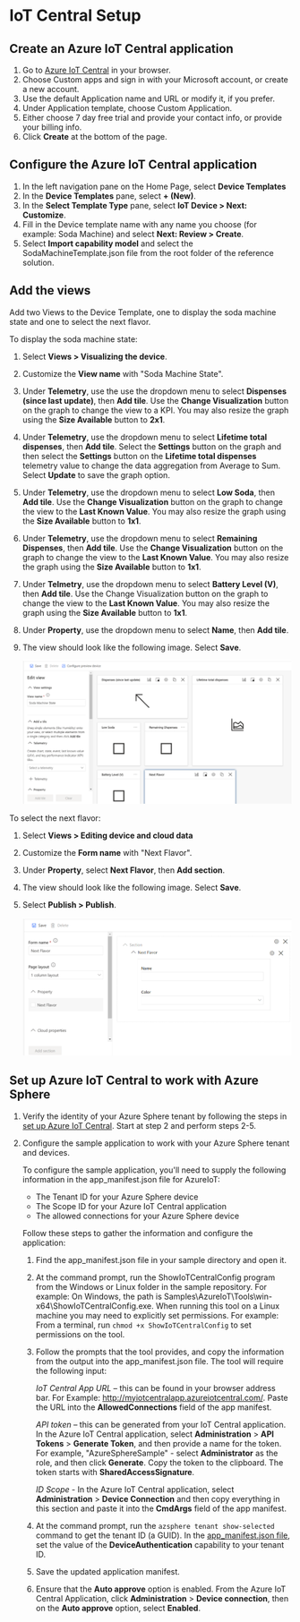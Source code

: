 
# IoT Central Setup

## Create an Azure IoT Central application

1. Go to [Azure IoT Central](https://apps.azureiotcentral.com/build) in your browser.
1. Choose Custom apps and sign in with your Microsoft account, or create a new account.
1. Use the default Application name and URL or modify it, if you prefer.
1. Under Application template, choose Custom Application.
1. Either choose 7 day free trial and provide your contact info, or provide your billing info.
1. Click **Create** at the bottom of the page.

## Configure the Azure IoT Central application

1. In the left navigation pane on the Home Page, select **Device Templates**
1. In the **Device Templates** pane, select **+ (New)**.
1. In the **Select Template Type** pane, select **IoT Device > Next: Customize**. 
1. Fill in the Device template name with any name you choose (for example: Soda Machine) and select **Next: Review > Create**. 
1. Select **Import capability model** and select the SodaMachineTemplate.json file from the root folder of the reference solution. 

## Add the views

Add two Views to the Device Template, one to display the soda machine state and one to select the next flavor.

   To display the soda machine state:

   1. Select **Views > Visualizing the device**.
   1. Customize the **View name** with "Soda Machine State".
   1. Under **Telemetry**, use the use the dropdown menu to select **Dispenses (since last update)**, then **Add tile**. Use the **Change Visualization** button on the graph to change the view to a KPI. You may also resize the graph using the **Size Available** button to **2x1**.
   1. Under **Telemetry**, use the dropdown menu to select **Lifetime total dispenses**, then **Add tile**. Select the **Settings** button on the graph and then select the **Settings** button on the **Lifetime total dispenses** telemetry value to change the data aggregation from Average to Sum. Select **Update** to save the graph option.
   1. Under **Telemetry**, use the dropdown menu to select **Low Soda**, then **Add tile**. Use the **Change Visualization** button on the graph to change the view to the **Last Known Value**. You may also resize the graph using the **Size Available** button to **1x1**.
   1. Under **Telemetry**, use the dropdown menu to select **Remaining Dispenses**, then **Add tile**. Use the **Change Visualization** button on the graph to change the view to the **Last Known Value**. You may also resize the graph using the **Size Available** button to **1x1**.
   1. Under **Telmetry**, use the dropdown menu to select **Battery Level (V)**, then **Add tile**. Use the Change Visualization button on the graph to change the view to the **Last Known Value**. You may also resize the graph using the **Size Available** button to **1x1**.
   1. Under **Property**, use the dropdown menu to select **Name**, then **Add tile**.
   1. The view should look like the following image. Select **Save**.

       ![Display the soda machine state.](./media/IOT1-50.png)

   To select the next flavor:

   1. Select **Views > Editing device and cloud data**
   1. Customize the **Form name** with "Next Flavor".
   1. Under **Property**, select **Next Flavor**, then **Add section**.
   1. The view should look like the following image. Select **Save**.
   1. Select **Publish > Publish**.

       ![Edit device and cloud data.](./media/IOT2-50.png)

## Set up Azure IoT Central to work with Azure Sphere

1. Verify the identity of your Azure Sphere tenant by following the steps in [set up Azure IoT Central](https://docs.microsoft.com/azure-sphere/app-development/setup-iot-central#step-2-download-the-tenant-authentication-ca-certificate). Start at step 2 and perform steps 2-5.

1. Configure the sample application to work with your Azure Sphere tenant and devices.

   To configure the sample application, you'll need to supply the following information in the app_manifest.json file for AzureIoT:

   - The Tenant ID for your Azure Sphere device
   - The Scope ID for your Azure IoT Central application
   - The allowed connections for your Azure Sphere device
  
    Follow these steps to gather the information and configure the application:

    1. Find the app_manifest.json file in your sample directory and open it.

    1. At the command prompt, run the ShowIoTCentralConfig program from the Windows or Linux folder in the sample repository. For example: On Windows, the path is Samples\AzureIoT\Tools\win-x64\ShowIoTCentralConfig.exe. When running this tool on a Linux machine you may need to explicitly set permissions. For example: From a terminal, run `chmod +x ShowIoTCentralConfig` to set permissions on the tool.

    1. Follow the prompts that the tool provides, and copy the information from the output into the app_manifest.json file. The tool will require the following input:

       *IoT Central App URL* – this can be found in your browser address bar. For Example: http://myiotcentralapp.azureiotcentral.com/. Paste the URL into the **AllowedConnections** field of the app manifest.

       *API token* – this can be generated from your IoT Central application. In the Azure IoT Central application, select **Administration** > **API Tokens** > **Generate Token**, and then provide a name for the  token. For example, "AzureSphereSample" - select **Administrator** as the role, and then click **Generate**. Copy the token to the clipboard. The token starts with **SharedAccessSignature**.

       *ID Scope* - In the Azure IoT Central application, select **Administration** > **Device Connection** and then copy everything in this section and paste it into the **CmdArgs** field of the app manifest.

    1. At the command prompt, run the `azsphere tenant show-selected` command to get the tenant ID (a GUID). In the [app_manifest.json file](https://docs.microsoft.com/en-us/azure-sphere/app-development/app-manifest), set the value of the **DeviceAuthentication** capability to your tenant ID.  
      
    1. Save the updated application manifest.

    1. Ensure that the **Auto approve** option is enabled. From the Azure IoT Central Application, click **Administration** > **Device connection**, then on the **Auto approve** option, select **Enabled**.

